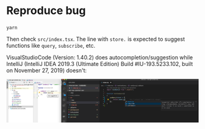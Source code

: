 # Reproduce bug

```
yarn
```

Then check `src/index.tsx`. The line with `store.` is expected to suggest functions like `query`, `subscribe`, etc.

VisualStudioCode (Version: 1.40.2) does autocompletion/suggestion while IntelliJ 
(IntelliJ IDEA 2019.3 (Ultimate Edition) Build #IU-193.5233.102, built on November 27, 2019) doesn't:

![Image intellij-vs-vscode](intellij-vs-vscode.png)
